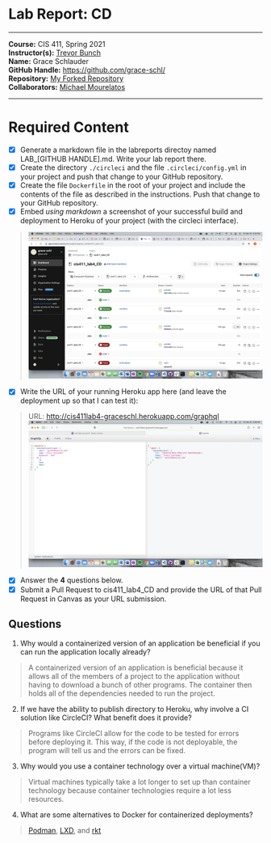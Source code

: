 # Lab Report: CD
___
**Course:** CIS 411, Spring 2021  
**Instructor(s):** [Trevor Bunch](https://github.com/trevordbunch)  
**Name:** Grace Schlauder  
**GitHub Handle:** https://github.com/grace-schl/   
**Repository:** [My Forked Repository](https://github.com/grace-schl/cis411_lab4_CD)  
**Collaborators:** [Michael Mourelatos](https://github.com/MichaelMourelatos)  
___

# Required Content

- [x] Generate a markdown file in the labreports directoy named LAB_[GITHUB HANDLE].md. Write your lab report there.
- [x] Create the directory ```./circleci``` and the file ```.circleci/config.yml``` in your project and push that change to your GitHub repository.
- [x] Create the file ```Dockerfile``` in the root of your project and include the contents of the file as described in the instructions. Push that change to your GitHub repository.
- [x] Embed _using markdown_ a screenshot of your successful build and deployment to Heroku of your project (with the circleci interface).  
> ![CircleCi Success](/assets/Build_and_deploy.png)

- [x] Write the URL of your running Heroku app here (and leave the deployment up so that I can test it):  
> URL: http://cis411lab4-graceschl.herokuapp.com/graphql  
> ![Successful Test on Deployed URl](/assets/Deployed%20App.png)  
  
- [x] Answer the **4** questions below.
- [x] Submit a Pull Request to cis411_lab4_CD and provide the URL of that Pull Request in Canvas as your URL submission.

## Questions
1. Why would a containerized version of an application be beneficial if you can run the application locally already?
> A containerized version of an application is beneficial because it allows all of the members of a project to the application without having to download a bunch of other programs. The container then holds all of the dependencies needed to run the project.
2. If we have the ability to publish directory to Heroku, why involve a CI solution like CircleCI? What benefit does it provide?
> Programs like CircleCI allow for the code to be tested for errors before deploying it. This way, if the code is not deployable, the program will tell us and the errors can be fixed.
3. Why would you use a container technology over a virtual machine(VM)?
> Virtual machines typically take a lot longer to set up than container technology because container technologies require a lot less resources. 
4. What are some alternatives to Docker for containerized deployments?
> [Podman](https://podman.io/), [LXD](https://linuxcontainers.org/lxd/introduction/), and [rkt](https://cloud.redhat.com/learn/topics/rkt)
